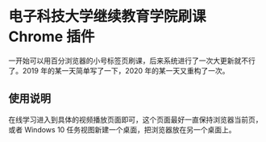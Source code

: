 # 电子科技大学继续教育学院刷课 Chrome 插件

一开始可以用百分浏览器的小号标签页刷课，后来系统进行了一次大更新就不行了。2019 年的某一天简单写了一下，2020 年的某一天又重构了一次。

## 使用说明

在线学习进入到具体的视频播放页面即可，这个页面最好一直保持浏览器当前页，或者 Windows 10 任务视图新建一个桌面，把浏览器放在另一个桌面上。
